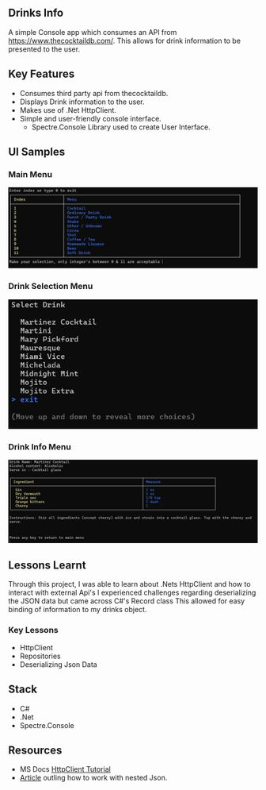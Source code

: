 ## Drinks Info

A simple Console app which consumes an API from https://www.thecocktaildb.com/.
This allows for drink information to be presented to the user.

## Key Features

- Consumes third party api from thecocktaildb.
- Displays Drink information to the user.
- Makes use of .Net HttpClient.
- Simple and user-friendly console interface.
  - Spectre.Console Library used to create User Interface.
    
 ## UI Samples
 
### Main Menu
![Main Menu](https://github.com/AshtonSelokaDev/Drinks-Api/blob/main/Drinks.AshtonLeeSeloka/Resources/Screenshot%202025-01-22%20221043.png)

### Drink Selection Menu
![Drinks selection menu](https://github.com/AshtonSelokaDev/Drinks-Api/blob/main/Drinks.AshtonLeeSeloka/Resources/Screenshot%202025-01-22%20221135.png)

### Drink Info Menu
![info](https://github.com/AshtonSelokaDev/Drinks-Api/blob/main/Drinks.AshtonLeeSeloka/Resources/Screenshot%202025-01-22%20221211.png)

## Lessons Learnt

Through this project,
I was able to learn about .Nets HttpClient and how to interact with external Api's
I experienced challenges regarding deserializing the JSON data but came across C#'s Record class
This allowed for easy binding of information to my drinks object.

### Key Lessons
- HttpClient
- Repositories
- Deserializing Json Data

## Stack
- C#
- .Net
- Spectre.Console

## Resources
- MS Docs [HttpClient Tutorial](https://learn.microsoft.com/en-us/dotnet/csharp/tutorials/console-webapiclient)
- [Article](https://dev.to/sebastiandevelops/working-with-nested-json-data-using-c-records-559h) outling how to work with nested Json.

